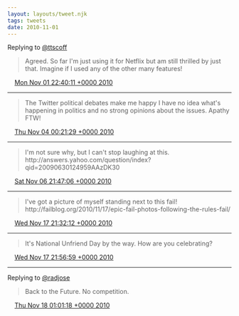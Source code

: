 ```yaml
---
layout: layouts/tweet.njk
tags: tweets
date: 2010-11-01
---
```


Replying to [@ttscoff](https://twitter.com/ttscoff/status/29411193141)

> Agreed\. So far I'm just using it for Netflix but am still thrilled by just that\. Imagine if I used any of the other many features\!

<img src="/img/tweet-media/tweet.ico" width="12" /> [Mon Nov 01 22:40:11 +0000 2010](https://twitter.com/timwasson/status/29412914023)

----

> The Twitter political debates make me happy I have no idea what's happening in politics and no strong opinions about the issues\. Apathy FTW\!

<img src="/img/tweet-media/tweet.ico" width="12" /> [Thu Nov 04 00:21:29 +0000 2010](https://twitter.com/timwasson/status/29621759562)

----

> I'm not sure why, but I can't stop laughing at this\. http://answers\.yahoo\.com/question/index?qid\=20090630124959AAzDK30

<img src="/img/tweet-media/tweet.ico" width="12" /> [Sat Nov 06 21:47:06 +0000 2010](https://twitter.com/timwasson/status/1027822608977921)

----

> I've got a picture of myself standing next to this fail\! http://failblog\.org/2010/11/17/epic\-fail\-photos\-following\-the\-rules\-fail/

<img src="/img/tweet-media/tweet.ico" width="12" /> [Wed Nov 17 21:32:12 +0000 2010](https://twitter.com/timwasson/status/5010340626571265)

----

> It's National Unfriend Day by the way\. How are you celebrating?

<img src="/img/tweet-media/tweet.ico" width="12" /> [Wed Nov 17 21:56:59 +0000 2010](https://twitter.com/timwasson/status/5016577044910080)

----

Replying to [@radjose](https://twitter.com/RadleyJPhoenix/status/5024829581303808)

> Back to the Future\. No competition\.

<img src="/img/tweet-media/tweet.ico" width="12" /> [Thu Nov 18 01:01:18 +0000 2010](https://twitter.com/timwasson/status/5062962238726144)